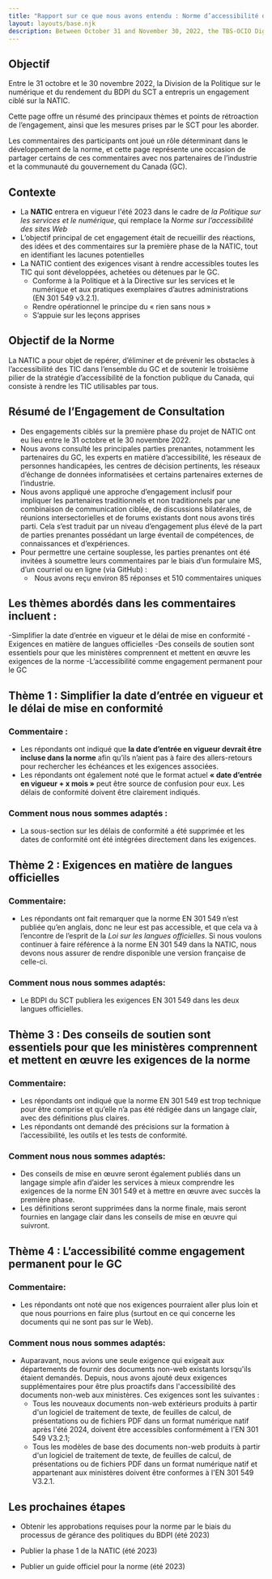 ```yaml
---
title: "Rapport sur ce que nous avons entendu : Norme d’accessibilité des technologies de l’information et des communications (NATIC)"
layout: layouts/base.njk
description: Between October 31 and November 30, 2022, the TBS-OCIO Digital Policy & Performance Division undertook a targeted engagement on the Standard on Information and Communication Technology (ICT) Accessibility. The following provides a summary of the key themes and points of feedback from the engagement, as well as steps taken by TBS to address them. Participant feedback has been instrumental in the further development of the standard, and this page represents an opportunity to share some of it with our industry partners and the GC community.
---
```


## Objectif 

Entre le 31 octobre et le 30 novembre 2022, la Division de la Politique sur le numérique et du rendement du BDPI du SCT a entrepris un engagement ciblé sur la NATIC.

Cette page offre un résumé des principaux thèmes et points de rétroaction de l’engagement, ainsi que les mesures prises par le SCT pour les aborder. 

Les commentaires des participants ont joué un rôle déterminant dans le développement de la norme, et cette page représente une occasion de partager certains de ces commentaires avec nos partenaires de l’industrie et la communauté du gouvernement du Canada (GC).

## Contexte

- La **NATIC** entrera en vigueur l'été 2023 dans le cadre de *la Politique sur les services et le numérique*, qui remplace la *Norme sur l’accessibilité des sites Web* 
- L’objectif principal de cet engagement était de recueillir des réactions, des idées et des commentaires sur la première phase de la NATIC, tout en identifiant les lacunes potentielles
- La NATIC contient des exigences visant à rendre accessibles toutes les TIC qui sont développées, achetées ou détenues par le GC.  
    - Conforme à la Politique et à la Directive sur les services et le numérique et aux pratiques exemplaires d’autres administrations (EN 301 549 v3.2.1).
    - Rendre opérationnel le principe du « rien sans nous »
    - S’appuie sur les leçons apprises

## Objectif de la Norme

La NATIC a pour objet de repérer, d’éliminer et de prévenir les obstacles à l’accessibilité des TIC dans l’ensemble du GC et de soutenir le troisième pilier de la stratégie d’accessibilité de la fonction publique du Canada, qui consiste à rendre les TIC utilisables par tous.

## Résumé de l’Engagement de Consultation

- Des engagements ciblés sur la première phase du projet de NATIC ont eu lieu entre le 31 octobre et le 30 novembre 2022.
- Nous avons consulté les principales parties prenantes, notamment les partenaires du GC, les experts en matière d’accessibilité, les réseaux de personnes handicapées, les centres de décision pertinents, les réseaux d’échange de données informatisées et certains partenaires externes de l’industrie.
- Nous avons appliqué une approche d’engagement inclusif pour impliquer les partenaires traditionnels et non traditionnels par une combinaison de communication ciblée, de discussions bilatérales, de réunions intersectorielles et de forums existants dont nous avons tirés parti. Cela s’est traduit par un niveau d’engagement plus élevé de la part de parties prenantes possédant un large éventail de compétences, de connaissances et d’expériences. 
- Pour permettre une certaine souplesse, les parties prenantes ont été invitées à soumettre leurs commentaires par le biais d’un formulaire MS, d’un courriel ou en ligne (via GitHub) :
    -  Nous avons reçu environ 85 réponses et 510 commentaires uniques

## Les thèmes abordés dans les commentaires incluent :

-Simplifier la date d’entrée en vigueur et le délai de mise en conformité
-Exigences en matière de langues officielles
-Des conseils de soutien sont essentiels pour que les ministères comprennent et mettent en œuvre les exigences de la norme
-L’accessibilité comme engagement permanent pour le GC

## Thème 1 : Simplifier la date d’entrée en vigueur et le délai de mise en conformité

### Commentaire :

- Les répondants ont indiqué que **la date d’entrée en vigueur devrait être incluse dans la norme** afin qu’ils n’aient pas à faire des allers-retours pour rechercher les échéances et les exigences associées. 
- Les répondants ont également noté que le format actuel **« date d’entrée en vigueur + x mois »** peut être source de confusion pour eux. Les délais de conformité doivent être clairement indiqués.

### Comment nous nous sommes adaptés :

- La sous-section sur les délais de conformité a été supprimée et les dates de conformité ont été intégrées directement dans les exigences.

## Thème 2 : Exigences en matière de langues officielles

### Commentaire:

- Les répondants ont fait remarquer que la norme EN 301 549 n’est publiée qu’en anglais, donc ne leur est pas accessible, et que cela va à l’encontre de l’esprit de la *Loi sur les langues officielles*. Si nous voulons continuer à faire référence à la norme EN 301 549 dans la NATIC, nous devons nous assurer de rendre disponible une version française de celle-ci.

### Comment nous nous sommes adaptés:

- Le BDPI du SCT publiera les exigences EN 301 549 dans les deux langues officielles. 

## Thème 3 : Des conseils de soutien sont essentiels pour que les ministères comprennent et mettent en œuvre les exigences de la norme

### Commentaire:

- Les répondants ont indiqué que la norme EN 301 549 est trop technique pour être comprise et qu’elle n’a pas été rédigée dans un langage clair, avec des définitions plus claires.
- Les répondants ont demandé des précisions sur la formation à l’accessibilité, les outils et les tests de conformité. 
 
### Comment nous nous sommes adaptés:

- Des conseils de mise en œuvre seront également publiés dans un langage simple afin d’aider les services à mieux comprendre les exigences de la norme EN 301 549 et à mettre en œuvre avec succès la première phase. 
- Les définitions seront supprimées dans la norme finale, mais seront fournies en langage clair dans les conseils de mise en œuvre qui suivront. 

## Thème 4 : L’accessibilité comme engagement permanent pour le GC

### Commentaire:

- Les répondants ont noté que nos exigences pourraient aller plus loin et que nous pourrions en faire plus (surtout en ce qui concerne les documents qui ne sont pas sur le Web). 

### Comment nous nous sommes adaptés:

- Auparavant, nous avions une seule exigence qui exigeait aux départements de fournir des documents non-web existants lorsqu'ils étaient demandés. Depuis, nous avons ajouté deux exigences supplémentaires pour être plus proactifs dans l'accessibilité des documents non-web aux ministères. Ces exigences sont les suivantes :
    - Tous les nouveaux documents non-web extérieurs produits à partir d'un logiciel de traitement de texte, de feuilles de calcul, de présentations ou de fichiers PDF dans un format numérique natif après l'été 2024, doivent être accessibles conformément à l'EN 301 549 V3.2.1;
    - Tous les modèles de base des documents non-web produits à partir d'un logiciel de traitement de texte, de feuilles de calcul, de présentations ou de fichiers PDF dans un format numérique natif et appartenant aux ministères doivent être conformes à l'EN 301 549 V3.2.1.

## Les prochaines étapes

- Obtenir les approbations requises pour la norme par le biais du processus de gérance des politiques du BDPI (été 2023)

- Publier la phase 1 de la NATIC (été 2023)

- Publier un guide officiel pour la norme (été 2023)